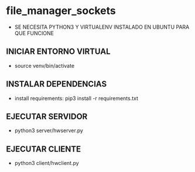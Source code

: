 # file_manager_sockets

- SE NECESITA PYTHON3 Y VIRTUALENV INSTALADO EN UBUNTU PARA QUE FUNCIONE

## INICIAR ENTORNO VIRTUAL

- source venv/bin/activate

## INSTALAR DEPENDENCIAS

- install requirements: pip3 install -r requirements.txt

## EJECUTAR SERVIDOR

- python3 server/hwserver.py

## EJECUTAR CLIENTE

- python3 client/hwclient.py